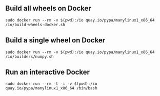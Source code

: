 ## Build all wheels on Docker

`sudo docker run --rm -v $(pwd):/io quay.io/pypa/manylinux1_x86_64 /io/build-wheels-docker.sh`

## Build a single wheel on Docker

`sudo docker run --rm -v $(pwd):/io quay.io/pypa/manylinux1_x86_64 /io/builders/numpy.sh`

## Run an interactive Docker

`sudo docker run --rm -t -i -v $(pwd):/io quay.io/pypa/manylinux1_x86_64 /bin/bash`
